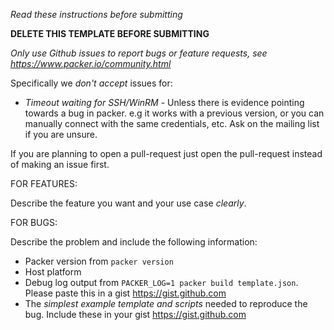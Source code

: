 _Read these instructions before submitting_

**DELETE THIS TEMPLATE BEFORE SUBMITTING**

_Only use Github issues to report bugs or feature requests, see
https://www.packer.io/community.html_

Specifically we _don't accept_ issues for:
- _Timeout waiting for SSH/WinRM_ - Unless there is evidence pointing towards a bug in packer. e.g it works with a previous version, or you can manually connect with the same credentials, etc. Ask on the mailing list if you are unsure.

If you are planning to open a pull-request just open the pull-request instead of making an issue first.

FOR FEATURES:

Describe the feature you want and your use case _clearly_.

FOR BUGS:

Describe the problem and include the following information:

- Packer version from `packer version`
- Host platform
- Debug log output from `PACKER_LOG=1 packer build template.json`.
  Please paste this in a gist https://gist.github.com
- The _simplest example template and scripts_ needed to reproduce the bug.
  Include these in your gist https://gist.github.com
